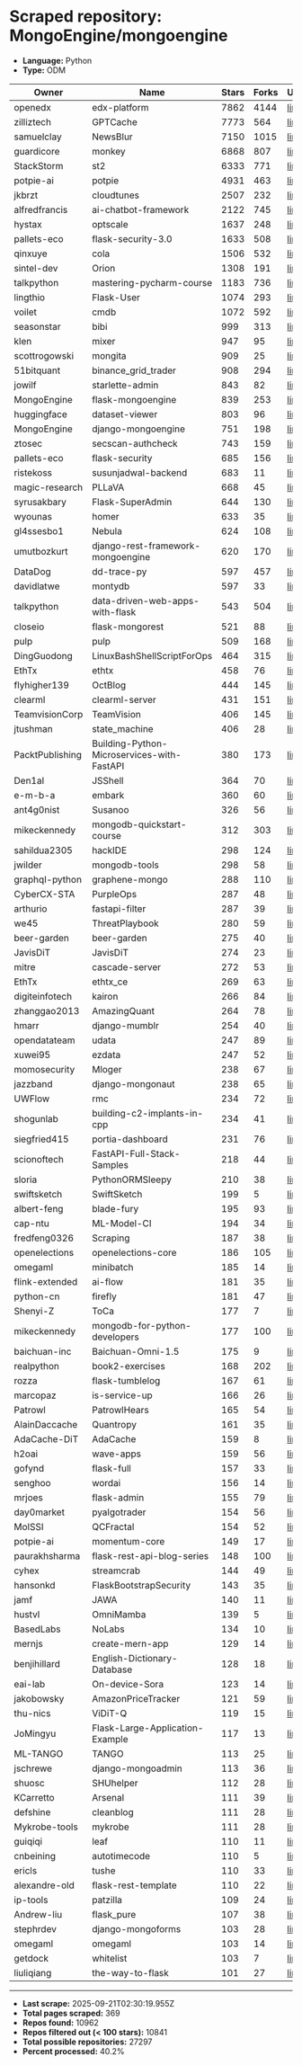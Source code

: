 # Scraped repository: MongoEngine/mongoengine
* **Language:** Python
* **Type:** ODM

| Owner | Name | Stars | Forks | URL |
|---|---|---|---|---|
| openedx | edx-platform | 7862 | 4144 | [link](https://github.com/openedx/edx-platform) |
| zilliztech | GPTCache | 7773 | 564 | [link](https://github.com/zilliztech/GPTCache) |
| samuelclay | NewsBlur | 7150 | 1015 | [link](https://github.com/samuelclay/NewsBlur) |
| guardicore | monkey | 6868 | 807 | [link](https://github.com/guardicore/monkey) |
| StackStorm | st2 | 6333 | 771 | [link](https://github.com/StackStorm/st2) |
| potpie-ai | potpie | 4931 | 463 | [link](https://github.com/potpie-ai/potpie) |
| jkbrzt | cloudtunes | 2507 | 232 | [link](https://github.com/jkbrzt/cloudtunes) |
| alfredfrancis | ai-chatbot-framework | 2122 | 745 | [link](https://github.com/alfredfrancis/ai-chatbot-framework) |
| hystax | optscale | 1637 | 248 | [link](https://github.com/hystax/optscale) |
| pallets-eco | flask-security-3.0 | 1633 | 508 | [link](https://github.com/pallets-eco/flask-security-3.0) |
| qinxuye | cola | 1506 | 532 | [link](https://github.com/qinxuye/cola) |
| sintel-dev | Orion | 1308 | 191 | [link](https://github.com/sintel-dev/Orion) |
| talkpython | mastering-pycharm-course | 1183 | 736 | [link](https://github.com/talkpython/mastering-pycharm-course) |
| lingthio | Flask-User | 1074 | 293 | [link](https://github.com/lingthio/Flask-User) |
| voilet | cmdb | 1072 | 592 | [link](https://github.com/voilet/cmdb) |
| seasonstar | bibi | 999 | 313 | [link](https://github.com/seasonstar/bibi) |
| klen | mixer | 947 | 95 | [link](https://github.com/klen/mixer) |
| scottrogowski | mongita | 909 | 25 | [link](https://github.com/scottrogowski/mongita) |
| 51bitquant | binance_grid_trader | 908 | 294 | [link](https://github.com/51bitquant/binance_grid_trader) |
| jowilf | starlette-admin | 843 | 82 | [link](https://github.com/jowilf/starlette-admin) |
| MongoEngine | flask-mongoengine | 839 | 253 | [link](https://github.com/MongoEngine/flask-mongoengine) |
| huggingface | dataset-viewer | 803 | 96 | [link](https://github.com/huggingface/dataset-viewer) |
| MongoEngine | django-mongoengine | 751 | 198 | [link](https://github.com/MongoEngine/django-mongoengine) |
| ztosec | secscan-authcheck | 743 | 159 | [link](https://github.com/ztosec/secscan-authcheck) |
| pallets-eco | flask-security | 685 | 156 | [link](https://github.com/pallets-eco/flask-security) |
| ristekoss | susunjadwal-backend | 683 | 11 | [link](https://github.com/ristekoss/susunjadwal-backend) |
| magic-research | PLLaVA | 668 | 45 | [link](https://github.com/magic-research/PLLaVA) |
| syrusakbary | Flask-SuperAdmin | 644 | 130 | [link](https://github.com/syrusakbary/Flask-SuperAdmin) |
| wyounas | homer | 633 | 35 | [link](https://github.com/wyounas/homer) |
| gl4ssesbo1 | Nebula | 624 | 108 | [link](https://github.com/gl4ssesbo1/Nebula) |
| umutbozkurt | django-rest-framework-mongoengine | 620 | 170 | [link](https://github.com/umutbozkurt/django-rest-framework-mongoengine) |
| DataDog | dd-trace-py | 597 | 457 | [link](https://github.com/DataDog/dd-trace-py) |
| davidlatwe | montydb | 597 | 33 | [link](https://github.com/davidlatwe/montydb) |
| talkpython | data-driven-web-apps-with-flask | 543 | 504 | [link](https://github.com/talkpython/data-driven-web-apps-with-flask) |
| closeio | flask-mongorest | 521 | 88 | [link](https://github.com/closeio/flask-mongorest) |
| pulp | pulp | 509 | 168 | [link](https://github.com/pulp/pulp) |
| DingGuodong | LinuxBashShellScriptForOps | 464 | 315 | [link](https://github.com/DingGuodong/LinuxBashShellScriptForOps) |
| EthTx | ethtx | 458 | 76 | [link](https://github.com/EthTx/ethtx) |
| flyhigher139 | OctBlog | 444 | 145 | [link](https://github.com/flyhigher139/OctBlog) |
| clearml | clearml-server | 431 | 151 | [link](https://github.com/clearml/clearml-server) |
| TeamvisionCorp | TeamVision | 406 | 145 | [link](https://github.com/TeamvisionCorp/TeamVision) |
| jtushman | state_machine | 406 | 28 | [link](https://github.com/jtushman/state_machine) |
| PacktPublishing | Building-Python-Microservices-with-FastAPI | 380 | 173 | [link](https://github.com/PacktPublishing/Building-Python-Microservices-with-FastAPI) |
| Den1al | JSShell | 364 | 70 | [link](https://github.com/Den1al/JSShell) |
| e-m-b-a | embark | 360 | 60 | [link](https://github.com/e-m-b-a/embark) |
| ant4g0nist | Susanoo | 326 | 56 | [link](https://github.com/ant4g0nist/Susanoo) |
| mikeckennedy | mongodb-quickstart-course | 312 | 303 | [link](https://github.com/mikeckennedy/mongodb-quickstart-course) |
| sahildua2305 | hackIDE | 298 | 124 | [link](https://github.com/sahildua2305/hackIDE) |
| jwilder | mongodb-tools | 298 | 58 | [link](https://github.com/jwilder/mongodb-tools) |
| graphql-python | graphene-mongo | 288 | 110 | [link](https://github.com/graphql-python/graphene-mongo) |
| CyberCX-STA | PurpleOps | 287 | 48 | [link](https://github.com/CyberCX-STA/PurpleOps) |
| arthurio | fastapi-filter | 287 | 39 | [link](https://github.com/arthurio/fastapi-filter) |
| we45 | ThreatPlaybook | 280 | 59 | [link](https://github.com/we45/ThreatPlaybook) |
| beer-garden | beer-garden | 275 | 40 | [link](https://github.com/beer-garden/beer-garden) |
| JavisDiT | JavisDiT | 274 | 23 | [link](https://github.com/JavisDiT/JavisDiT) |
| mitre | cascade-server | 272 | 53 | [link](https://github.com/mitre/cascade-server) |
| EthTx | ethtx_ce | 269 | 63 | [link](https://github.com/EthTx/ethtx_ce) |
| digiteinfotech | kairon | 266 | 84 | [link](https://github.com/digiteinfotech/kairon) |
| zhanggao2013 | AmazingQuant | 264 | 78 | [link](https://github.com/zhanggao2013/AmazingQuant) |
| hmarr | django-mumblr | 254 | 40 | [link](https://github.com/hmarr/django-mumblr) |
| opendatateam | udata | 247 | 89 | [link](https://github.com/opendatateam/udata) |
| xuwei95 | ezdata | 247 | 52 | [link](https://github.com/xuwei95/ezdata) |
| momosecurity | Mloger | 238 | 67 | [link](https://github.com/momosecurity/Mloger) |
| jazzband | django-mongonaut | 238 | 65 | [link](https://github.com/jazzband/django-mongonaut) |
| UWFlow | rmc | 234 | 72 | [link](https://github.com/UWFlow/rmc) |
| shogunlab | building-c2-implants-in-cpp | 234 | 41 | [link](https://github.com/shogunlab/building-c2-implants-in-cpp) |
| siegfried415 | portia-dashboard | 231 | 76 | [link](https://github.com/siegfried415/portia-dashboard) |
| scionoftech | FastAPI-Full-Stack-Samples | 218 | 44 | [link](https://github.com/scionoftech/FastAPI-Full-Stack-Samples) |
| sloria | PythonORMSleepy | 210 | 38 | [link](https://github.com/sloria/PythonORMSleepy) |
| swiftsketch | SwiftSketch | 199 | 5 | [link](https://github.com/swiftsketch/SwiftSketch) |
| albert-feng | blade-fury | 195 | 93 | [link](https://github.com/albert-feng/blade-fury) |
| cap-ntu | ML-Model-CI | 194 | 34 | [link](https://github.com/cap-ntu/ML-Model-CI) |
| fredfeng0326 | Scraping | 187 | 38 | [link](https://github.com/fredfeng0326/Scraping) |
| openelections | openelections-core | 186 | 105 | [link](https://github.com/openelections/openelections-core) |
| omegaml | minibatch | 185 | 14 | [link](https://github.com/omegaml/minibatch) |
| flink-extended | ai-flow | 181 | 35 | [link](https://github.com/flink-extended/ai-flow) |
| python-cn | firefly | 181 | 47 | [link](https://github.com/python-cn/firefly) |
| Shenyi-Z | ToCa | 177 | 7 | [link](https://github.com/Shenyi-Z/ToCa) |
| mikeckennedy | mongodb-for-python-developers | 177 | 100 | [link](https://github.com/mikeckennedy/mongodb-for-python-developers) |
| baichuan-inc | Baichuan-Omni-1.5 | 175 | 9 | [link](https://github.com/baichuan-inc/Baichuan-Omni-1.5) |
| realpython | book2-exercises | 168 | 202 | [link](https://github.com/realpython/book2-exercises) |
| rozza | flask-tumblelog | 167 | 61 | [link](https://github.com/rozza/flask-tumblelog) |
| marcopaz | is-service-up | 166 | 26 | [link](https://github.com/marcopaz/is-service-up) |
| Patrowl | PatrowlHears | 165 | 54 | [link](https://github.com/Patrowl/PatrowlHears) |
| AlainDaccache | Quantropy | 161 | 35 | [link](https://github.com/AlainDaccache/Quantropy) |
| AdaCache-DiT | AdaCache | 159 | 8 | [link](https://github.com/AdaCache-DiT/AdaCache) |
| h2oai | wave-apps | 159 | 56 | [link](https://github.com/h2oai/wave-apps) |
| gofynd | flask-full | 157 | 33 | [link](https://github.com/gofynd/flask-full) |
| senghoo | wordai | 156 | 14 | [link](https://github.com/senghoo/wordai) |
| mrjoes | flask-admin | 155 | 79 | [link](https://github.com/mrjoes/flask-admin) |
| day0market | pyalgotrader | 154 | 56 | [link](https://github.com/day0market/pyalgotrader) |
| MolSSI | QCFractal | 154 | 52 | [link](https://github.com/MolSSI/QCFractal) |
| potpie-ai | momentum-core | 149 | 17 | [link](https://github.com/potpie-ai/momentum-core) |
| paurakhsharma | flask-rest-api-blog-series | 148 | 100 | [link](https://github.com/paurakhsharma/flask-rest-api-blog-series) |
| cyhex | streamcrab | 144 | 49 | [link](https://github.com/cyhex/streamcrab) |
| hansonkd | FlaskBootstrapSecurity | 143 | 35 | [link](https://github.com/hansonkd/FlaskBootstrapSecurity) |
| jamf | JAWA | 140 | 11 | [link](https://github.com/jamf/JAWA) |
| hustvl | OmniMamba | 139 | 5 | [link](https://github.com/hustvl/OmniMamba) |
| BasedLabs | NoLabs | 134 | 10 | [link](https://github.com/BasedLabs/NoLabs) |
| mernjs | create-mern-app | 129 | 14 | [link](https://github.com/mernjs/create-mern-app) |
| benjihillard | English-Dictionary-Database | 128 | 18 | [link](https://github.com/benjihillard/English-Dictionary-Database) |
| eai-lab | On-device-Sora | 123 | 14 | [link](https://github.com/eai-lab/On-device-Sora) |
| jakobowsky | AmazonPriceTracker | 121 | 59 | [link](https://github.com/jakobowsky/AmazonPriceTracker) |
| thu-nics | ViDiT-Q | 119 | 15 | [link](https://github.com/thu-nics/ViDiT-Q) |
| JoMingyu | Flask-Large-Application-Example | 117 | 13 | [link](https://github.com/JoMingyu/Flask-Large-Application-Example) |
| ML-TANGO | TANGO | 113 | 25 | [link](https://github.com/ML-TANGO/TANGO) |
| jschrewe | django-mongoadmin | 113 | 36 | [link](https://github.com/jschrewe/django-mongoadmin) |
| shuosc | SHUhelper | 112 | 28 | [link](https://github.com/shuosc/SHUhelper) |
| KCarretto | Arsenal | 111 | 39 | [link](https://github.com/KCarretto/Arsenal) |
| defshine | cleanblog | 111 | 28 | [link](https://github.com/defshine/cleanblog) |
| Mykrobe-tools | mykrobe | 111 | 28 | [link](https://github.com/Mykrobe-tools/mykrobe) |
| guiqiqi | leaf | 110 | 11 | [link](https://github.com/guiqiqi/leaf) |
| cnbeining | autotimecode | 110 | 5 | [link](https://github.com/cnbeining/autotimecode) |
| ericls | tushe | 110 | 33 | [link](https://github.com/ericls/tushe) |
| alexandre-old | flask-rest-template | 110 | 22 | [link](https://github.com/alexandre-old/flask-rest-template) |
| ip-tools | patzilla | 109 | 24 | [link](https://github.com/ip-tools/patzilla) |
| Andrew-liu | flask_pure | 107 | 38 | [link](https://github.com/Andrew-liu/flask_pure) |
| stephrdev | django-mongoforms | 103 | 28 | [link](https://github.com/stephrdev/django-mongoforms) |
| omegaml | omegaml | 103 | 14 | [link](https://github.com/omegaml/omegaml) |
| getdock | whitelist | 103 | 7 | [link](https://github.com/getdock/whitelist) |
| liuliqiang | the-way-to-flask | 101 | 27 | [link](https://github.com/liuliqiang/the-way-to-flask) |

---
* **Last scrape:** 2025-09-21T02:30:19.955Z
* **Total pages scraped:** 369
* **Repos found:** 10962
* **Repos filtered out (< 100 stars):** 10841
* **Total possible repositories:** 27297
* **Percent processed:** 40.2%

